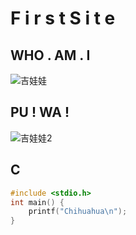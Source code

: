 # F i r s t   S i t e
## WHO . AM . I
![吉娃娃](https://onepage.nownews.com/sites/default/files/styles/crop_thematic_mobile_banner_img/public/2020-11/%E5%90%89%E5%A8%83%E5%A8%83MB.jpg?h=5e9d654c&itok=X1smr_M_)
## PU ! WA !
![吉娃娃2](http://dingyue.nosdn.127.net/1rjmQWp6UZu5NVrC1icD3O7X3Q2JrcS2YXOjlom7=PrOw1523859055406.jpg)
## C

```C
#include <stdio.h>
int main() {
    printf("Chihuahua\n");
}
```
